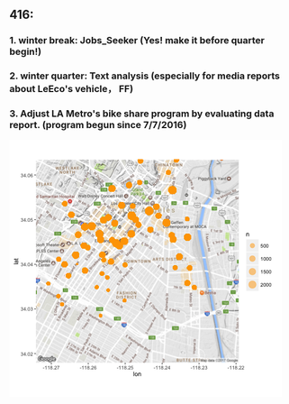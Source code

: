 ## 416:

### 1. winter break: Jobs_Seeker (Yes! make it before quarter begin!)

### 2. winter quarter: Text analysis (especially for media reports about LeEco's vehicle， FF)

### 3. Adjust LA Metro's bike share program by evaluating data report. (program begun since 7/7/2016)
![Q3 2016 Stations Customers Count](https://github.com/jebyliang/Images/blob/master/q3_start.png)
